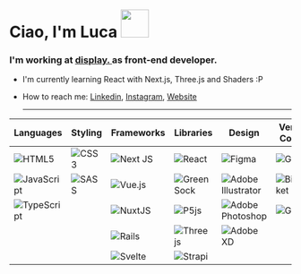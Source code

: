 <h1>Ciao, I'm Luca <img src="https://raw.githubusercontent.com/iampavangandhi/iampavangandhi/master/gifs/Hi.gif"  width="50"></h1>

### I'm working at <a href="https://www.display.design/">display. <a>as front-end developer. 

- I'm currently learning React with Next.js, Three.js and Shaders :P
- How to reach me: <a href="https://www.linkedin.com/in/luca-argentieri/">Linkedin</a>, <a href="https://www.instagram.com/lucaaaaaaaaaah/">Instagram</a>, <a href="https://lucaargentieri.github.io/">Website</a>
  
  
  ---

  
| Languages        | Styling           | Frameworks        | Libraries        | Design | Version Control | OS |
| ---------------- | ----------------  | ----------------  | ---------------- | ---------------- | ---------------- | ---------------- | 
| ![HTML5](https://img.shields.io/badge/html5-%23E34F26.svg?style=for-the-badge&logo=html5&logoColor=white) | ![CSS3](https://img.shields.io/badge/css3-%231572B6.svg?style=for-the-badge&logo=css3&logoColor=white)| ![Next JS](https://img.shields.io/badge/Next-black?style=for-the-badge&logo=next.js&logoColor=white) | ![React](https://img.shields.io/badge/react-%2320232a.svg?style=for-the-badge&logo=react&logoColor=%2361DAFB) | ![Figma](https://img.shields.io/badge/figma-%23F24E1E.svg?style=for-the-badge&logo=figma&logoColor=white) | ![Git](https://img.shields.io/badge/git-%23F05033.svg?style=for-the-badge&logo=git&logoColor=white)   | ![Windows](https://img.shields.io/badge/Windows-0078D6?style=for-the-badge&logo=windows&logoColor=white) |
| ![JavaScript](https://img.shields.io/badge/javascript-%23323330.svg?style=for-the-badge&logo=javascript&logoColor=%23F7DF1E)| ![SASS](https://img.shields.io/badge/SASS-hotpink.svg?style=for-the-badge&logo=SASS&logoColor=white)|![Vue.js](https://img.shields.io/badge/vue.js-%2335495e.svg?style=for-the-badge&logo=vuedotjs&logoColor=%234FC08D)|![Green Sock](https://img.shields.io/badge/green%20sock-88CE02?style=for-the-badge&logo=greensock&logoColor=white) | ![Adobe Illustrator](https://img.shields.io/badge/adobeillustrator-%23FF9A00.svg?style=for-the-badge&logo=adobeillustrator&logoColor=white) | ![Bitbucket](https://img.shields.io/badge/bitbucket-%230047B3.svg?style=for-the-badge&logo=bitbucket&logoColor=white) | ![Linux](https://img.shields.io/badge/Linux-FCC624?style=for-the-badge&logo=linux&logoColor=black) |
| ![TypeScript](https://img.shields.io/badge/typescript-%23007ACC.svg?style=for-the-badge&logo=typescript&logoColor=white) | | ![NuxtJS](https://img.shields.io/badge/Nuxt-black?style=for-the-badge&logo=nuxt.js&logoColor=white) |  ![P5js](https://img.shields.io/badge/p5.js-ED225D?style=for-the-badge&logo=p5.js&logoColor=FFFFFF) | ![Adobe Photoshop](https://img.shields.io/badge/adobephotoshop-%2331A8FF.svg?style=for-the-badge&logo=adobephotoshop&logoColor=white) | ![GitHub](https://img.shields.io/badge/github-%23121011.svg?style=for-the-badge&logo=github&logoColor=white) | ![Mac OS](https://img.shields.io/badge/mac%20os-000000?style=for-the-badge&logo=macos&logoColor=F0F0F0) |
| | | ![Rails](https://img.shields.io/badge/rails-%23CC0000.svg?style=for-the-badge&logo=ruby-on-rails&logoColor=white)  | ![Three js](https://img.shields.io/badge/threejs-black?style=for-the-badge&logo=three.js&logoColor=white) | ![Adobe XD](https://img.shields.io/badge/Adobe%20XD-470137?style=for-the-badge&logo=Adobe%20XD&logoColor=#FF61F6) |
| | | ![Svelte](https://img.shields.io/badge/svelte-%23f1413d.svg?style=for-the-badge&logo=svelte&logoColor=white) | ![Strapi](https://img.shields.io/badge/strapi-%232E7EEA.svg?style=for-the-badge&logo=strapi&logoColor=white) |
 
